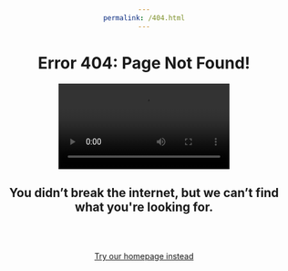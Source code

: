 ```yaml
---
permalink: /404.html
---
```

Error 404: Page Not Found!
=======

<html>
<head>
<style>
h1 {text-align: center;}
h2 {text-align: center;}
p {text-align: center;}
div {text-align: center;}
</style>
</head>
<body>

<div>
    <p><video src="/assets/media/images/404-pnf.gif" alt="" /></p>
    <h2>You didn’t break the internet, but we can’t find what you're looking for.</h2>
  </div>
<br>
<br>
<p><a href="/">Try our homepage instead</a></p>